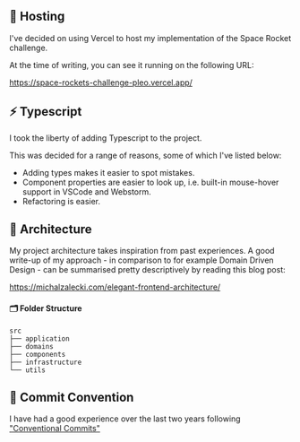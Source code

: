## 📡 Hosting

I've decided on using Vercel to host my implementation of the Space Rocket challenge.

At the time of writing, you can see it running on the following URL:

https://space-rockets-challenge-pleo.vercel.app/

## ⚡️ Typescript

I took the liberty of adding Typescript to the project.

This was decided for a range of reasons, some of which I've listed below:

- Adding types makes it easier to spot mistakes.
- Component properties are easier to look up, i.e. built-in mouse-hover support in VSCode and Webstorm.
- Refactoring is easier.

## 🏡 Architecture

My project architecture takes inspiration from past experiences. A good write-up of my approach - in comparison to for example Domain Driven Design - can be summarised pretty descriptively by reading this blog post:

https://michalzalecki.com/elegant-frontend-architecture/


#### 🗂 Folder Structure

```
src
├── application
├── domains
├── components
├── infrastructure
└── utils
```

## 🔗 Commit Convention

I have had a good experience over the last two years following ["Conventional Commits"](https://www.conventionalcommits.org/en/v1.0.0/#summary)